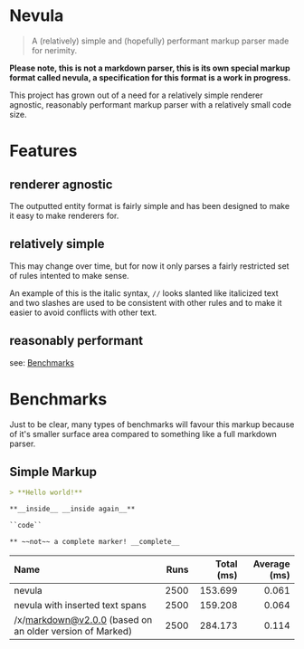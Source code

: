 # Nevula
> A (relatively) simple and (hopefully) performant markup parser made for nerimity.

**Please note, this is not a markdown parser, this is its own special markup format called nevula, a specification for this format is a work in progress.**

This project has grown out of a need for a relatively simple renderer agnostic, reasonably performant markup parser with a relatively small code size.

# Features

## renderer agnostic
The outputted entity format is fairly simple and has been designed to make it easy to make renderers for.

## relatively simple
This may change over time, but for now it only parses a fairly restricted set of rules intented to make sense.

An example of this is the italic syntax, `//` looks slanted like italicized text and two slashes are used to be consistent with other rules and to make it easier to avoid conflicts with other text.

## reasonably performant
see: [Benchmarks](#Benchmarks)

# Benchmarks
Just to be clear, many types of benchmarks will favour this markup because of it's smaller surface area compared to something like a full markdown parser.

<!-- BENCHMARKS START -->
## Simple Markup

```md
> **Hello world!**

**__inside__ __inside again__**

``code``

** ~~not~~ a complete marker! __complete__
```
|Name|Runs|Total (ms)|Average (ms)|
|:--|--:|--:|--:|
|nevula|2500|153.699|0.061|
|nevula with inserted text spans|2500|159.208|0.064|
|/x/markdown@v2.0.0 (based on an older version of Marked)|2500|284.173|0.114|
<!-- BENCHMARKS END -->
